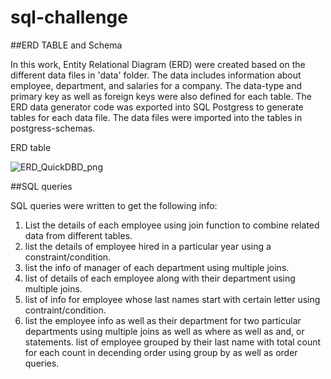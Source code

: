 # sql-challenge

##ERD TABLE and Schema

In this work,  Entity Relational Diagram (ERD) were created based on the different data files in 'data' folder. The data includes information about employee, department, and salaries for a company. The data-type and primary key as well as foreign keys were also defined for each table. The ERD data generator code was exported into SQL Postgress to generate tables for each data file. The data files were imported into the tables in postgress-schemas.

ERD table

![ERD_QuickDBD_png](https://user-images.githubusercontent.com/99154332/167237671-8da18430-e5f6-4ec3-a41f-7de9ce77ae86.png)


##SQL queries 

SQL queries were written to get the following info: 

1. List the  details of each employee using join function to combine related data from different tables.
2. list the details of employee hired in a particular year using a constraint/condition.
3. list the info of manager of each department using multiple joins.
4. list of details of each employee along with their department using multiple joins. 
5. list of info for employee whose last names start with certain letter using contraint/condition. 
6. list the employee info as well as their department for two particular departments using multiple joins as well as where as well as and, or statements. 
list of employee grouped by their last name with total count for each count in decending order using group by as well as order queries. 


